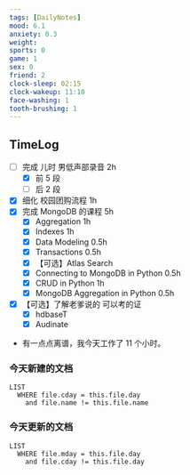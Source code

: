 ```yaml
---
tags: [DailyNotes]
mood: 6.1
anxiety: 0.3
weight: 
sports: 0
game: 1
sex: 0
friend: 2
clock-sleep: 02:15
clock-wakeup: 11:10
face-washing: 1
tooth-brushing: 1
---
```


## TimeLog

- [ ] 完成 儿时 男低声部录音 2h
	- [x] 前 5 段
	- [ ] 后 2 段
- [x] 细化 校园团购流程 1h
- [x] 完成 MongoDB 的课程 5h
	- [x] Aggregation 1h
	- [x] Indexes 1h
	- [x] Data Modeling 0.5h
	- [x] Transactions 0.5h
	- [x] 【可选】Atlas Search
	- [x] Connecting to MongoDB in Python 0.5h
	- [x] CRUD in Python 1h
	- [x] MongoDB Aggregation in Python 0.5h
- [x] 【可选】了解老爹说的 可以考的证
	- [x] hdbaseT
	- [x] Audinate

- 有一点点离谱，我今天工作了 11 个小时。

### 今天新建的文档
```dataview
LIST 
  WHERE file.cday = this.file.day
    and file.name != this.file.name
```

### 今天更新的文档
```dataview
LIST
  WHERE file.mday = this.file.day
    and file.cday != this.file.day
```
